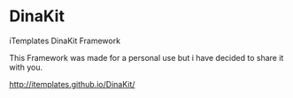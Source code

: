 DinaKit
=======

iTemplates DinaKit Framework

This Framework was made for a personal use but i have decided to share it with you.

http://itemplates.github.io/DinaKit/

